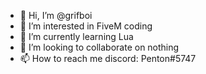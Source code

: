 - 👋 Hi, I’m @grifboi
- 👀 I’m interested in FiveM coding
- 🌱 I’m currently learning Lua
- 💞️ I’m looking to collaborate on nothing
- 📫 How to reach me discord: Penton#5747

<!---
grifboi/grifboi is a ✨ special ✨ repository because its `README.md` (this file) appears on your GitHub profile.
You can click the Preview link to take a look at your changes.
--->
